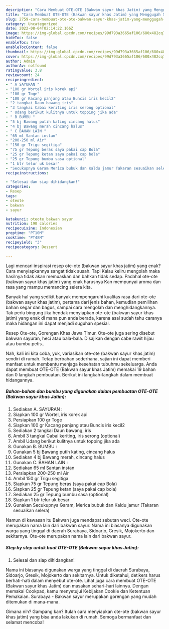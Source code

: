 ```yaml
---
description: "Cara Membuat OTE-OTE (Bakwan sayur khas Jatim) yang Menggugah Selera, Buat Buka Puasa Bisa Manjain Lidah"
title: "Cara Membuat OTE-OTE (Bakwan sayur khas Jatim) yang Menggugah Selera, Buat Buka Puasa Bisa Manjain Lidah"
slug: 2759-cara-membuat-ote-ote-bakwan-sayur-khas-jatim-yang-menggugah-selera-buat-buka-puasa-bisa-manjain-lidah
category: Uncategorized
date: 2022-08-04T02:14:22.166Z
image: https://img-global.cpcdn.com/recipes/99d793a3665af106/680x482cq70/ote-ote-bakwan-sayur-khas-jatim-foto-resep-utama.jpg
hideToc: false
enableToc: true
enableTocContent: false
thumbnail: https://img-global.cpcdn.com/recipes/99d793a3665af106/680x482cq70/ote-ote-bakwan-sayur-khas-jatim-foto-resep-utama.jpg
cover: https://img-global.cpcdn.com/recipes/99d793a3665af106/680x482cq70/ote-ote-bakwan-sayur-khas-jatim-foto-resep-utama.jpg
author: Admin
authorAv: notfound
ratingvalue: 3.8
reviewcount: 24
recipeingredient:
- " A SAYURAN "
- "100 gr Wortel iris korek api"
- "100 gr Toge"
- "100 gr Kacang panjang atau Buncis iris kecil2"
- "2 tangkai Daun bawang iris"
- "3 tangkai Cabai keriting iris serong optional"
- " Udang berikut kulitnya untuk topping jika ada"
- " B BUMBU "
- "5 bj Bawang putih kating cincang halus"
- "4 bj Bawang merah cincang halus"
- " C BAHAN LAIN "
- "65 ml Santan instan"
- "200-250 ml Air"
- "150 gr Trigu segitiga"
- "75 gr Tepung beras saya pakai cap Bola"
- "25 gr Tepung ketan saya pakai cap bola"
- "25 gr Tepung bumbu sasa optional"
- "1 btr telur uk besar"
- "Secukupnya Garam Merica bubuk dan Kaldu jamur Takaran sesuaikan selera"
recipeinstructions:

- "Selesai dan siap dihidangkan!"
categories:
- Resep
tags:
- oteote
- bakwan
- sayur

katakunci: oteote bakwan sayur 
nutrition: 190 calories
recipecuisine: Indonesian
preptime: "PT10M"
cooktime: "PT48M"
recipeyield: "3"
recipecategory: Dessert

---
```



Lagi mencari inspirasi resep ote-ote (bakwan sayur khas jatim) yang enak? Cara menyiapkannya sangat tidak susah. Tapi Kalau keliru mengolah maka hasilnya tidak akan memuaskan dan bahkan tidak sedap. Padahal ote-ote (bakwan sayur khas jatim) yang enak harusnya Kan mempunyai aroma dan rasa yang mampu memancing selera kita.


Banyak hal yang sedikit banyak mempengaruhi kualitas rasa dari ote-ote (bakwan sayur khas jatim), pertama dari jenis bahan, kemudian pemilihan bahan segar dan bagus, sampai cara mengolah dan menghidangkannya. Tak perlu bingung jika hendak menyiapkan ote-ote (bakwan sayur khas jatim) yang enak di mana pun anda berada, karena asal sudah tahu caranya maka hidangan ini dapat menjadi suguhan spesial.

Resep Ote-ote, Gorengan Khas Jawa Timur. Ote-ote juga sering disebut bakwan sayuran, heci atau bala-bala. Disajikan dengan cabe rawit hijau atau bumbu petis..


Nah, kali ini kita coba, yuk, variasikan ote-ote (bakwan sayur khas jatim) sendiri di rumah. Tetap berbahan sederhana, sajian ini dapat memberi manfaat untuk membantu menjaga kesehatan tubuhmu sekeluarga. Anda dapat membuat OTE-OTE (Bakwan sayur khas Jatim) memakai 19 bahan dan 0 langkah pembuatan. Berikut ini langkah-langkah dalam membuat hidangannya.

<!--inarticleads1-->

##### Bahan-bahan dan bumbu yang digunakan dalam pembuatan OTE-OTE (Bakwan sayur khas Jatim):

1. Sediakan  A. SAYURAN :
1. Siapkan 100 gr Wortel, iris korek api
1. Persiapkan 100 gr Toge
1. Siapkan 100 gr Kacang panjang atau Buncis iris kecil2
1. Sediakan 2 tangkai Daun bawang, iris
1. Ambil 3 tangkai Cabai keriting, iris serong (optional)
1. Ambil  Udang berikut kulitnya untuk topping jika ada
1. Gunakan  B. BUMBU :
1. Gunakan 5 bj Bawang putih kating, cincang halus
1. Sediakan 4 bj Bawang merah, cincang halus
1. Gunakan  C. BAHAN LAIN :
1. Sediakan 65 ml Santan instan
1. Persiapkan 200-250 ml Air
1. Ambil 150 gr Trigu segitiga
1. Siapkan 75 gr Tepung beras (saya pakai cap Bola)
1. Siapkan 25 gr Tepung ketan (saya pakai cap bola)
1. Sediakan 25 gr Tepung bumbu sasa (optional)
1. Siapkan 1 btr telur uk besar
1. Gunakan Secukupnya Garam, Merica bubuk dan Kaldu jamur (Takaran sesuaikan selera)


Namun di kawasan itu Bakwan juga mendapat sebutan weci. Ote-ote merupakan nama lain dari bakwan sayur. Nama ini biasanya digunakan warga yang tinggal di daerah Surabaya, Sidoarjo, Gresik, Mojokerto dan sekitarnya. Ote-ote merupakan nama lain dari bakwan sayur. 

<!--inarticleads2-->

##### Step by step untuk buat OTE-OTE (Bakwan sayur khas Jatim):


1. Selesai dan siap dihidangkan!

Nama ini biasanya digunakan warga yang tinggal di daerah Surabaya, Sidoarjo, Gresik, Mojokerto dan sekitarnya. Untuk diketahui, detikers harus berhati-hati dalam menyebut ote-ote. Lihat juga cara membuat OTE-OTE (Bakwan sayur khas Jatim) dan masakan sehari-hari lainnya. Dengan memakai Cookpad, kamu menyetujui Kebijakan Cookie dan Ketentuan Pemakaian. Surabaya - Bakwan sayur merupakan gorengan yang mudah ditemukan di mana-mana. 

Gimana nih? Gampang kan? Itulah cara menyiapkan ote-ote (bakwan sayur khas jatim) yang bisa anda lakukan di rumah. Semoga bermanfaat dan selamat mencoba!

